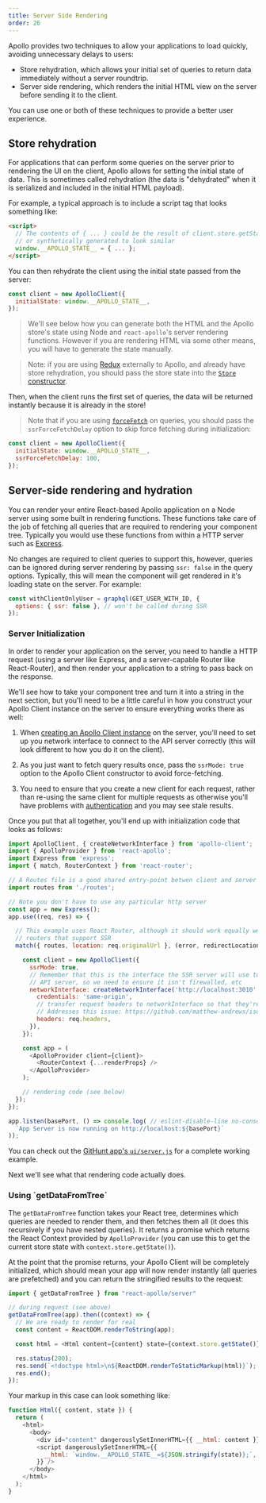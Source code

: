 ```yaml
---
title: Server Side Rendering
order: 26
---
```



Apollo provides two techniques to allow your applications to load quickly, avoiding unnecessary delays to users:

 - Store rehydration, which allows your initial set of queries to return data immediately without a server roundtrip.
 - Server side rendering, which renders the initial HTML view on the server before sending it to the client.

You can use one or both of these techniques to provide a better user experience.

<h2 id="store-rehydration">Store rehydration</h2>

For applications that can perform some queries on the server prior to rendering the UI on the client, Apollo allows for setting the initial state of data. This is sometimes called rehydration (the data is "dehydrated" when it is serialized and included in the initial HTML payload).

For example, a typical approach is to include a script tag that looks something like:

```html
<script>
  // The contents of { ... } could be the result of client.store.getState(),
  // or synthetically generated to look similar
  window.__APOLLO_STATE__ = { ... };
</script>
```

You can then rehydrate the client using the initial state passed from the server:
```js
const client = new ApolloClient({
  initialState: window.__APOLLO_STATE__,
});
```

> We'll see below how you can generate both the HTML and the Apollo store's state using Node and `react-apollo`'s server rendering functions. However if you are rendering HTML via some other means, you will have to generate the state manually.

> Note: if you are using [Redux](redux.html) externally to Apollo, and already have store rehydration, you should pass the store state into the [`Store` constructor](http://redux.js.org/docs/basics/Store.html).

Then, when the client runs the first set of queries, the data will be returned instantly because it is already in the store!

> Note that if you are using [`forceFetch`](cache-updates.html#forceFetch) on queries, you should pass the `ssrForceFetchDelay` option to skip force fetching during initialization:

```js
const client = new ApolloClient({
  initialState: window.__APOLLO_STATE__,
  ssrForceFetchDelay: 100,
});
```

<h2 id="server-rendering">Server-side rendering and hydration</h2>

You can render your entire React-based Apollo application on a Node server using some built in rendering functions. These functions take care of the job of fetching all queries that are required to rendering your component tree. Typically you would use these functions from within a HTTP server such as [Express](https://expressjs.com).

No changes are required to client queries to support this, however, queries can be ignored during server rendering by passing `ssr: false` in the query options. Typically, this will mean the component will get rendered in it's loading state on the server. For example:

```js
const withClientOnlyUser = graphql(GET_USER_WITH_ID, {
  options: { ssr: false }, // won't be called during SSR
});
```

<h3 id="server-initialization">Server Initialization</h3>

In order to render your application on the server, you need to handle a HTTP request (using a server like Express, and a server-capable Router like React-Router), and then render your application to a string to pass back on the response.

We'll see how to take your component tree and turn it into a string in the next section, but you'll need to be a little careful in how you construct your Apollo Client instance on the server to ensure everything works there as well:

1. When [creating an Apollo Client instance](initialization.html) on the server, you'll need to set up you network interface to connect to the API server correctly (this will look different to how you do it on the client).

2. As you just want to fetch query results once, pass the `ssrMode: true` option to the Apollo Client constructor to avoid force-fetching.

3. You need to ensure that you create a new client for each request, rather than re-using the same client for multiple requests as otherwise you'll have problems with [authentication](authentication.html) and you may see stale results.

Once you put that all together, you'll end up with initialization code that looks as follows:

```js
import ApolloClient, { createNetworkInterface } from 'apollo-client';
import { ApolloProvider } from 'react-apollo';
import Express from 'express';
import { match, RouterContext } from 'react-router';

// A Routes file is a good shared entry-point betwen client and server
import routes from './routes';

// Note you don't have to use any particular http server
const app = new Express();
app.use((req, res) => {

  // This example uses React Router, although it should work equally well with other
  // routers that support SSR
  match({ routes, location: req.originalUrl }, (error, redirectLocation, renderProps) => {

    const client = new ApolloClient({
      ssrMode: true,
      // Remember that this is the interface the SSR server will use to connect to the
      // API server, so we need to ensure it isn't firewalled, etc
      networkInterface: createNetworkInterface('http://localhost:3010', {
        credentials: 'same-origin',
        // transfer request headers to networkInterface so that they're accessible to proxy server
        // Addresses this issue: https://github.com/matthew-andrews/isomorphic-fetch/issues/83
        headers: req.headers,
      }),
    });

    const app = (
      <ApolloProvider client={client}>
        <RouterContext {...renderProps} />
      </ApolloProvider>
    );

    // rendering code (see below)
  });
});

app.listen(basePort, () => console.log( // eslint-disable-line no-console
  `App Server is now running on http://localhost:${basePort}`
));
```
You can check out the [GitHunt app's `ui/server.js`](https://github.com/apollostack/GitHunt-React/blob/master/ui/server.js) for a complete working example.


Next we'll see what that rendering code actually does.

<h3 id="getDataFromTree">Using `getDataFromTree`</h3>

The `getDataFromTree` function takes your React tree, determines which queries are needed to render them, and then fetches them all (it does this recursively if you have nested queries). It returns a promise which returns the React Context provided by `ApolloProvider` (you can use this to get the current store state with `context.store.getState()`).

At the point that the promise returns, your Apollo Client will be completely initialized, which should mean your app will now render instantly (all queries are prefetched) and you can return the stringified results to the request:

```js
import { getDataFromTree } from "react-apollo/server"

// during request (see above)
getDataFromTree(app).then((context) => {
  // We are ready to render for real
  const content = ReactDOM.renderToString(app);

  const html = <Html content={content} state={context.store.getState()} />;

  res.status(200);
  res.send(`<!doctype html>\n${ReactDOM.renderToStaticMarkup(html)}`);
  res.end();
});
```

Your markup in this case can look something like:

```js
function Html({ content, state }) {
  return (
    <html>
      <body>
        <div id="content" dangerouslySetInnerHTML={{ __html: content }} />
        <script dangerouslySetInnerHTML={{
          __html: `window.__APOLLO_STATE__=${JSON.stringify(state)};`,
        }} />
      </body>
    </html>
  );
}
```

<!--  Leave this bit out until it's fixed -->
<!-- <h3 id="renderToStringWithData">Using `renderToStringWithData`</h3>

The `renderToStringWithData` function takes your react tree and returns the stringified tree with all data requirements. It also injects a script tag that includes `window. __APOLLO_STATE__ ` which equals the full redux store for hydration. This method returns a promise that eventually returns the markup

```js
// server application code (integrated usage)
import { renderToStringWithData } from "react-apollo/server"

// during request
renderToStringWithData(app).then(markup => {
  // send markup to client
});
```

> See the notes above about `getDataFromTree`.

> Extra Client notes:
  - In this case, pass `initialState: JSON.parse(decodeURI(__APOLLO_STATE__))`
  - As of this writing, this technique will lead to a React warning "Target node has markup rendered by React, but there are unrelated nodes as well"---we're working on a better solution to this, but in the meantime if you want to avoid the error, use `getDataFromTree` directly.  <h2 id="store-rehydration">Store hydration</h2> -->
